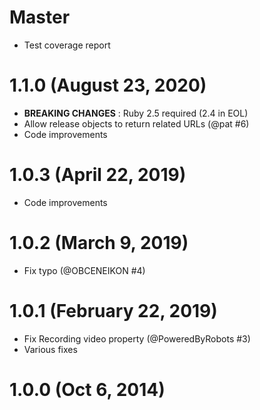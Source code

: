 # Master

* Test coverage report

# 1.1.0 (August 23, 2020)

* **BREAKING CHANGES** : Ruby 2.5 required (2.4 in EOL)
* Allow release objects to return related URLs (@pat #6)
* Code improvements

# 1.0.3 (April 22, 2019)

* Code improvements

# 1.0.2 (March 9, 2019)

* Fix typo (@OBCENEIKON #4)

# 1.0.1 (February 22, 2019)

* Fix Recording video property (@PoweredByRobots #3)
* Various fixes

# 1.0.0 (Oct 6, 2014)
